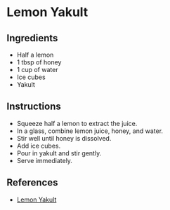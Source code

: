 # Lemon Yakult

## Ingredients

- Half a lemon
- 1 tbsp of honey
- 1 cup of water
- Ice cubes
- Yakult

## Instructions

- Squeeze half a lemon to extract the juice.
- In a glass, combine lemon juice, honey, and water.
- Stir well until honey is dissolved.
- Add ice cubes.
- Pour in yakult and stir gently.
- Serve immediately.

## References

- [Lemon Yakult](https://www.yummy.ph/lessons/prepping/how-to-make-lemon-yakult-a00260-20200624)
